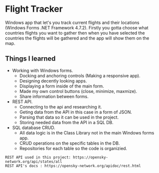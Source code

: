 # Flight Tracker
Windows app that let's you track current flights and their locations (Windows Forms .NET Framework 4.7.2).
Firstly you gotta choose what countries flights you want to gather then when you have selected the countries the flights will
be gathered and the app will show them on the map.
## Things I learned
* Working with Windows forms.
  * Docking and anchoring controls (Making a responsive app).
  * Designing decently looking apps.
  * Displaying a form inside of the main form.
  * Made my own control buttons (close, minimize, maxmize).
  * Share information between forms.
* REST API.
  * Connecting to the api and researching it.
  * Geting data from the API in this case in a form of JSON.
  * Parsing that data so it can be used in the project.
  * Storing needed data from the API in a SQL DB.
* SQL database CRUD.
  * All data logic is in the Class Library not in the main Windows forms app.
  * CRUD operations on the specific tables in the DB.
  * Repositories for each table so the code is organizied.
```
REST API used in this project: https://opensky-network.org/api/states/all
REST API's docs : https://opensky-network.org/apidoc/rest.html
```

